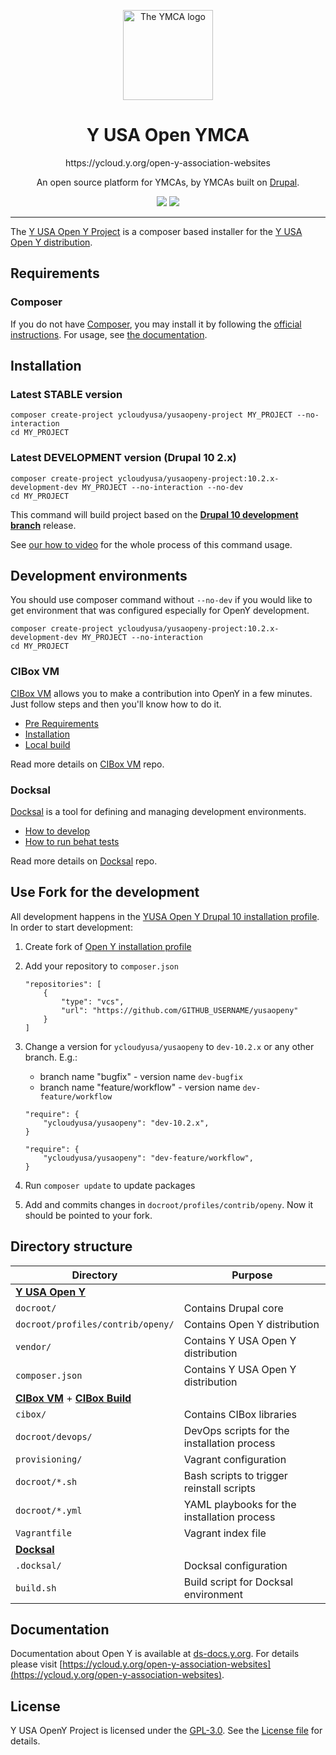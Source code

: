 <p align="center">
  <a href="https://ycloud.y.org/open-y-association-websites">
    <img alt="The YMCA logo" src="https://www.ymcanorth.org/themes/custom/ymca/img/ymca-logo.svg" width="144">
  </a>
</p>

<h1 align="center">
  Y USA Open YMCA
</h1>
<p align="center">
  https://ycloud.y.org/open-y-association-websites
</p>
<p align="center">
  An open source platform for YMCAs, by YMCAs built on <a href="https://drupal.org">Drupal</a>.
</p>

<p align="center">
  <a href="https://packagist.org/packages/ycloudyusa/yusaopeny-project"><img src="https://img.shields.io/packagist/v/ycloudyusa/yusaopeny-project.svg?style=flat-square"></a>
  <a href="https://packagist.org/packages/ycloudyusa/yusaopeny-project"><img src="https://img.shields.io/packagist/dm/ycloudyusa/yusaopeny-project.svg?style=flat-square"></a>
</p>

***

The [Y USA Open Y Project](https://ycloud.y.org/open-y-association-websites) is a composer based installer for the [Y USA Open Y distribution](https://github.com/YCloudYUSA/yusaopeny).


## Requirements

### Composer    
If you do not have [Composer](http://getcomposer.org/), you may install it by following the [official instructions](https://getcomposer.org/download/). For usage, see [the documentation](https://getcomposer.org/doc/).

## Installation

### Latest STABLE version

```
composer create-project ycloudyusa/yusaopeny-project MY_PROJECT --no-interaction
cd MY_PROJECT
```

### Latest DEVELOPMENT version (Drupal 10 2.x)

```
composer create-project ycloudyusa/yusaopeny-project:10.2.x-development-dev MY_PROJECT --no-interaction --no-dev
cd MY_PROJECT
```

This command will build project based on the [**Drupal 10 development branch**](https://github.com/ycloudyusa/yusaopeny/commits/10.2.x) release.

See [our how to video](https://youtu.be/jRlinjpTl0c) for the whole process of this command usage.

## Development environments

You should use composer command without `--no-dev` if you would like to get environment that was configured especially for OpenY development. 

```
composer create-project ycloudyusa/yusaopeny-project:10.2.x-development-dev MY_PROJECT --no-interaction
cd MY_PROJECT
```

### CIBox VM
[CIBox VM](http://cibox.tools) allows you to make a contribution into OpenY in a few minutes. Just follow steps and then you'll know how to do it.

- [Pre Requirements](https://github.com/ymcatwincities/openy-cibox-vm#pre-requirements)
- [Installation](https://github.com/ymcatwincities/openy-cibox-vm#usage)
- [Local build](https://github.com/ymcatwincities/openy-cibox-vm#reinstall-options)
  
Read more details on [CIBox VM](https://github.com/ymcatwincities/openy-cibox-vm) repo.

### Docksal
[Docksal](http://docksal.io) is a tool for defining and managing development environments.

- [How to develop](https://github.com/ymcatwincities/openy-docksal#how-to-develop)
- [How to run behat tests](https://github.com/ymcatwincities/openy-docksal#how-to-run-behat-tests)
  
Read more details on [Docksal](https://github.com/ymcatwincities/openy-docksal) repo.

## Use Fork for the development

All development happens in the [YUSA Open Y Drupal 10 installation profile](https://github.com/YCloudYUSA/yusaopeny). In order to start development:

1. Create fork of [Open Y installation profile](https://github.com/YCloudYUSA/yusaopeny)
2. Add your repository to `composer.json`
    
    ```
    "repositories": [
        {
            "type": "vcs",
            "url": "https://github.com/GITHUB_USERNAME/yusaopeny"
        }
    ]
    ```

3. Change a version for `ycloudyusa/yusaopeny` to `dev-10.2.x` or any other branch. E.g.:
    - branch name "bugfix" - version name `dev-bugfix`
    - branch name "feature/workflow" - version name `dev-feature/workflow`

    ```
    "require": {
        "ycloudyusa/yusaopeny": "dev-10.2.x",
    }
    ```
    ```
    "require": {
        "ycloudyusa/yusaopeny": "dev-feature/workflow",
    }
    ```

4. Run `composer update` to update packages
5. Add and commits changes in `docroot/profiles/contrib/openy`. Now it should be pointed to your fork.

## Directory structure

| Directory | Purpose |
|-----------|---------|
| [**Y USA Open Y**](https://github.com/ycloudyusa/yusaopeny) ||
| `docroot/` | Contains Drupal core |
| `docroot/profiles/contrib/openy/` | Contains Open Y distribution |
| `vendor/` | Contains Y USA Open Y distribution |
| `composer.json` | Contains Y USA Open Y distribution |
| [**CIBox VM**](https://github.com/ymcatwincities/openy-cibox-vm) + [**CIBox Build**](https://github.com/ymcatwincities/openy-cibox-build)  ||
| `cibox/` | Contains CIBox libraries |
| `docroot/devops/` | DevOps scripts for the installation process |
| `provisioning/` | Vagrant configuration |
| `docroot/*.sh` | Bash scripts to trigger reinstall scripts
| `docroot/*.yml` | YAML playbooks for the installation process |
| `Vagrantfile` | Vagrant index file |
| [**Docksal**](https://github.com/ymcatwincities/openy-docksal) ||
| `.docksal/` | Docksal configuration |
| `build.sh` | Build script for Docksal environment |

## Documentation

Documentation about Open Y is available at [ds-docs.y.org](https://sd-docs.y.org). For details please visit [https://ycloud.y.org/open-y-association-websites](https://ycloud.y.org/open-y-association-websites).

## License

Y USA OpenY Project is licensed under the [GPL-3.0](https://www.gnu.org/licenses/gpl-3.0-standalone.en.html). See the [License file](https://github.com/YCloudYUSA/yusaopeny-project/blob/main/LICENSE) for details.
